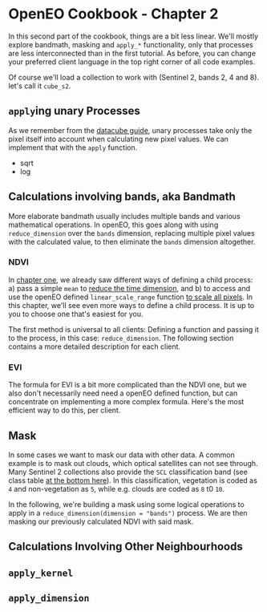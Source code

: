 # OpenEO Cookbook - Chapter 2

In this second part of the cookbook, things are a bit less linear. We'll mostly explore bandmath, masking and `apply_*` functionality, only that processes are less interconnected than in the first tutorial. As before, you can change your preferred client language in the top right corner of all code examples. 

Of course we'll load a collection to work with (Sentinel 2, bands 2, 4 and 8). let's call it `cube_s2`.

<CodeSwitcher>
<template v-slot:py>

```python
urk = {"west": 5.5661, "south": 52.6457, "east": 5.7298, "north": 52.7335}
t = ["2021-04-26", "2021-04-29"]

cube_s2 = con.load_collection(
    "SENTINEL2_L2A_SENTINELHUB",
    spatial_extent = urk,
    temporal_extent = t,
    bands = ["B02", "B04", "B08", "SCL"]
)
```

</template>
<template v-slot:r>

```r
urk <- list(west = 5.5661, south = 52.6457, east = 5.7298, north = 52.7335)
t <- c("2021-04-26", "2021-04-29")

cube_s2 <- p$load_collection(
  id = "SENTINEL2_L2A_SENTINELHUB",
  spatial_extent = urk,
  temporal_extent = t,
  bands=c("B02", "B04", "B08", "SCL")
)
```

</template>
<template v-slot:js>

```js
let urk = {"west": 5.6061, "south": 52.6957, "east": 5.7298, "north": 52.7335};
let t = ["2021-04-26", "2021-04-29"];   

var cube_s2 = builder.load_collection(
    "SENTINEL2_L2A_SENTINELHUB",
    urk,
    t,
    ["B02", "B04", "B08", "SCL"]
);
```

</template>
</CodeSwitcher>

## `apply`ing unary Processes
As we remember from the [datacube guide](../datacubes.md#apply), unary processes take only the pixel itself into account when calculating new pixel values. We can implement that with the `apply` function.

- sqrt
- log

## Calculations involving bands, aka Bandmath
More elaborate bandmath usually includes multiple bands and various mathematical operations. In openEO, this goes along with using `reduce_dimension` over the `bands` dimension, replacing multiple pixel values with the calculated value, to then eliminate the `bands` dimension altogether.

### NDVI

In [chapter one](), we already saw different ways of defining a child process: a) pass a simple `mean` to [reduce the time dimension](../cookbook/#temporal-mean-reduce-dimension), and b) to access and use the openEO defined `linear_scale_range` function [to scale all pixels](../cookbook/#scale-all-pixels-linearly-apply-linear-scale-range). In this chapter, we'll see even more ways to define a child process. It is up to you to choose one that's easiest for you.

The first method is universal to all clients: Defining a function and passing it to the process, in this case: `reduce_dimension`. The following section contains a more detailed description for each client.

<CodeSwitcher>
<template v-slot:py>

```python
# necessary imports
from openeo.processes import array_element, normalized_difference

# define an NDVI function
def ndvi_fun(data):
    B04 = array_element(data, index = 0) # array_element takes either an index ..
    B08 = array_element(data, label = "B08") # or a label

    # ndvi = (B08 - B04) / (B08 + B04) # implement NDVI as formula ..
    ndvi = normalized_difference(B08, B04) # or use the openEO "normalized_difference" process
    
    return ndvi

# supply the defined function to a reduce_dimension process, set dimension = "bands"
cube_s2_ndvi = cube_s2.reduce_dimension(reducer = ndvi_fun, dimension = "bands")
```

What we see above:
* access specific bands inside the child process: `array_element` (supply data and index/label)
* call openEO defined functions inside the child process by importing it: `from openeo.processes import normalized_difference`
* write math as formulas inside the child process: `ndvi = (B08 - B04) / (B08 + B04)`

The python client also hold a second possibility to do the above. It has a function `band` that does `array_element` and `reduce_dimension(dimension = "bands")` for us. When using it, we can type out the NDVI formula right in the script.

```python
# use "band()"
B04 = cube_s2.band("B04")
B08 = cube_s2.band("B08")

cube_s2_ndvi = (B08 - B04) / (B08 + B04) # type math formula
```

</template>
<template v-slot:r>

```r
# define an NDVI function
ndvi_fun <- function(data, context) {
  B04 <- data[2] # we can supply an index (1-based in R) ..
  B08 <- data["B08"] # or a label
  
  # ndvi <- (B08 - B04) / (B08 + B04) # implement NDVI as formula ..
  ndvi <- p$normalized_difference(B08, B04) # or use the openEO "normalized_difference" process
  # ndvi <- p$normalized_difference(data[2], data[3]) # or shorten all in one line

  return(ndvi)
}

# supply the defined function to a reduce_dimension process, set dimension = "bands"
cube_s2_ndvi <- p$reduce_dimension(data = cube_s2, reducer = ndvi_fun, dimension = "bands")
```

What we see above:
* access specific bands inside the child process by using array subset: `data[index]` or `data["bandname"]`
* call openEO defined functions inside the child process by calling it via the `p` processes environment: `p$normalized_difference`
* write math as formulas inside the child process: `ndvi <- (B08 - B04) / (B08 + B04)`

In R, there are no other ways to define a child process than through defining a function as seen above.

</template>
<template v-slot:js>

```js
// define NDVI function
var ndvi_fun = function(data, context) {
    B04 = data[0] // use array operator to extract bands
    B08 = data["B08"] // or supply label

    // Either approach down below works:

    // dif = this.subtract(B08, B04) // use "this" to access openEO processes inside this function
    // sum = this.sum(B08, B04)
    // ndvi = this.divide(dif, sum)

    ndvi = this.normalized_difference(B08, B04) // or use predefined "normalized_difference" instead of math

    // ndvi = this.normalized_difference(data[1], data[0]) // or shorten it all into one line
    
    return ndvi
}

// supply the defined function to a reduce_dimension process, set dimension = "bands"
cube_s2_ndvi = builder.reduce_dimension(cube_s2, ndvi_fun, "bands")
```

What we see above:
* access specific bands inside the child process by using array subset: `data[index]` or `data["bandname"]`
* call openEO defined functions inside the child process by calling it via `this`

We note that Javascript doesn't support just typing out math functions as R and Python do. But the JS client has another, even simpler way of defining quick bandmath: using `New Formula`.

```js
// using "New Formula()", both $index and $label are valid as seen here
cube_s2_ndvi = builder.reduce_dimension(cube_s2, new Formula("($B08 - $1) / ($B08 + $1)"), "bands")
```

We see that using `New Formula("")` is much faster than defining a whole child process. We use `$` to access bands. If we want to use openEO defined processes, there's also the arrow function to still be able to do that in-line.

```js
// using an arrow function to call openeo process "normalized_difference"
cube_s2_ndvi = builder.reduce_dimension(cube_s2, (data, _, child) => child.normalized_difference(data[2], data[1]), "bands")
```

In an arrow function, we have array subsets again.

</template>
</CodeSwitcher>

### EVI

The formula for EVI is a bit more complicated than the NDVI one, but we also don't necessarily need need a openEO defined function, but can concentrate on implementing a more complex formula. Here's the most efficient way to do this, per client.

<CodeSwitcher>
<template v-slot:py>

```python
# extract and reduce all bands via "band"
B02 = cube_s2.band("B02")
B04 = cube_s2.band("B04")
B08 = cube_s2.band("B08")

# write formula
evi_cube = (2.5 * (B08 - B04)) / ((B08 + 6.0 * B04 - 7.5 * B02) + 1.0)
```

</template>
<template v-slot:r>

```r
# in R, there's no shorter way to define bandmath
evi_ <- function(x, context) {
  b2 <- x[1]
  b4 <- x[2]
  b8 <- x[3]
  return((2.5 * (b8 - b4)) / ((b8 + 6 * b4 - 7.5 * b2) + 1))
}

# reduce_dimension bands with the defined formula
evi_cube <- p$reduce_dimension(data = cube_s2_b348, reducer = evi_, dimension = "bands")
```

</template>
<template v-slot:js>

```js
// "new Formula" is the quickest way to provide a bandmath formula
evi_cube = builder.reduce_dimension(cube_s2, new Formula("(2.5 * ($2 - $1)) / (($2 + 6 * $1 - 7.5 * $0) + 1)"), "bands")
```

</template>
</CodeSwitcher>

## Mask

In some cases we want to mask our data with other data. A common example is to mask out clouds, which optical satellites can not see through. Many Sentinel 2 collections also provide the `SCL` classification band (see class table [at the bottom here](https://sentinels.copernicus.eu/web/sentinel/technical-guides/sentinel-2-msi/level-2a/algorithm)). In this classification, vegetation is coded as `4` and non-vegetation as `5`, while e.g. clouds are coded as `8` t0 `10`.

In the following, we're building a mask using some logical operations to apply in a `reduce_dimension(dimension = "bands")` process. We are then masking our previously calculated NDVI with said mask.

<CodeSwitcher>
<template v-slot:py>

```python
# get classification band
SCL = cube.band("SCL")

# we wanna mask all other values, so NOT (4 OR 5)
mask = ~ ((SCL == 4) | (SCL == 5))

# masking
masked_ndvi = ndvi.mask(mask)
```

</template>
<template v-slot:r>

```r
# define filter function to create mask
filter_ <- function(data, context) {
  SCL <- data[4] # select SCL band
  vegetation <- p$eq(SCL, 4) # vegetation is 4
  non_vegetation <- p$eq(SCL, 5) # non-vegetation is 5
  # we wanna mask all other values, so NOT (4 OR 5)
  return(p$not(p$or(vegetation, non_vegetation)))
}

# create mask by reducing bands with our defined formula
cube_s2_mask <- p$reduce_dimension(data = cube_s2, reducer = filter_, dimension = "bands")

# mask the NDVI data
cube_s2_masked <- p$mask(cube_s2_ndvi, cube_s2_mask)
```

</template>
<template v-slot:js>

```js
// filter classification layer
var filter_ = function(data, context) {
  SCL = data[3]
  vegetation = this.eq(SCL, 4)
  non_vegetation = this.eq(SCL, 5)
  return this.not(this.or(vegetation, non_vegetation))
}

// create mask by reducing bands
cube_s2_mask = builder.reduce_dimension(cube_s2, filter_, "bands")

// mask
cube_s2_masked = builder.mask(cube_s2_ndvi, cube_s2_mask)
```

</template>
</CodeSwitcher>

## Calculations Involving Other Neighbourhoods



## `apply_kernel`



## `apply_dimension`